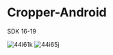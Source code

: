 # Cropper-Android

SDK 16-19

![44i61k](https://user-images.githubusercontent.com/22193289/84126917-36fa6180-aa47-11ea-9492-67daa2435e6f.gif)
![44i65j](https://user-images.githubusercontent.com/22193289/84127038-614c1f00-aa47-11ea-8830-28050321c931.gif)
